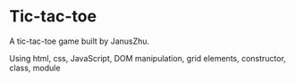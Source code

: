 # Tic-tac-toe

A tic-tac-toe game built by JanusZhu.

Using html, css, JavaScript, DOM manipulation, grid elements, constructor, class, module
